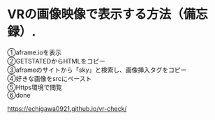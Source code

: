 # VRの画像映像で表示する方法（備忘録）.  

①aframe.ioを表示   
②GETSTATEDからHTMLをコピー   
③aframeのサイトから「sky」と検索し、画像挿入タグをコピー   
④好きな画像をsrcにペースト   
⑤Https環境で閲覧   
⑥done   
   
   https://echigawa0921.github.io/vr-check/

